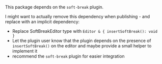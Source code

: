 This package depends on the `soft-break` plugin.

I might want to actually remove this dependency when publishing - and replace with an implicit dependency:

- Replace SoftBreakEditor type with `Editor & { insertSoftBreak(): void }`
- Let the plugin user know that the plugin depends on the presence of `insertSoftBreak()` on the editor and maybe provide a small helper to implement it
- recommend the `soft-break` plugin for easier integration